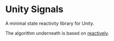 # Unity Signals

A minimal state reactivity library for Unity.

The algorithm underneath is based on [reactively](https://github.com/milomg/reactively).
